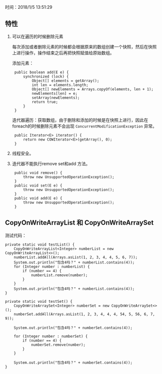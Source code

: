 时间：2018/1/5 13:51:29 

## 特性  
1. 可以在遍历的时候删除元素
	
	每次添加或者删除元素的时候都会根据原来的数组创建一个快照，然后在快照上进行操作，操作结束之后再把快照赋值给原始数组。

	添加元素：  
	
	    public boolean add(E e) {
	        synchronized (lock) {
	            Object[] elements = getArray();
	            int len = elements.length;
	            Object[] newElements = Arrays.copyOf(elements, len + 1);
	            newElements[len] = e;
	            setArray(newElements);
	            return true;
	        }
	    }
	迭代器遍历：获取数组，由于删除和添加的时候是在快照上进行，因此在foreach的时候删除元素不会出现  `ConcurrentModificationException` 异常。
	
	    public Iterator<E> iterator() {
	        return new COWIterator<E>(getArray(), 0);
	    }
2. 线程安全。
3. 迭代器不能执行remove set和add 方法。

		public void remove() {
            throw new UnsupportedOperationException();
        }
        public void set(E e) {
            throw new UnsupportedOperationException();
        }
        public void add(E e) {
            throw new UnsupportedOperationException();
        }


## CopyOnWriteArrayList 和 CopyOnWriteArraySet

测试代码：

	private static void testList() {
        CopyOnWriteArrayList<Integer> numberList = new CopyOnWriteArrayList<>();
        numberList.addAll(Arrays.asList(1, 2, 3, 4, 4, 5, 6, 7));
        System.out.println("包含4吗？" + numberList.contains(4));
        for (Integer number : numberList) {
            if (number == 4) {
                numberList.remove(number);
            }
        }
        System.out.println("包含4吗？" + numberList.contains(4));
    }

    private static void testSet() {
        CopyOnWriteArraySet<Integer> numberSet = new CopyOnWriteArraySet<>();
        numberSet.addAll(Arrays.asList(1, 2, 3, 4, 4, 4, 54, 5, 56, 6, 7, 9));

        System.out.println("包含4吗？" + numberSet.contains(4));

        for (Integer number : numberSet) {
            if (number == 4) {
                numberSet.remove(number);
            }
        }

        System.out.println("包含4吗？" + numberSet.contains(4));
    }
